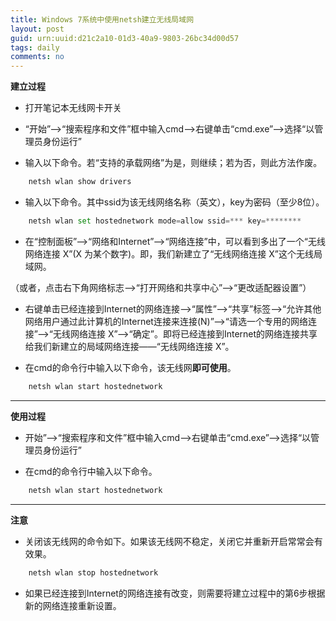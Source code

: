 ```yaml
---
title: Windows 7系统中使用netsh建立无线局域网
layout: post
guid: urn:uuid:d21c2a10-01d3-40a9-9803-26bc34d00d57
tags: daily
comments: no
---
```


**建立过程**

- 打开笔记本无线网卡开关

- “开始”-->“搜索程序和文件”框中输入cmd-->右键单击“cmd.exe”-->选择“以管理员身份运行”

- 输入以下命令。若“支持的承载网络”为是，则继续；若为否，则此方法作废。

```python
	netsh wlan show drivers
```
- 输入以下命令。其中ssid为该无线网络名称（英文），key为密码（至少8位）。

```python
	netsh wlan set hostednetwork mode=allow ssid=*** key=********
```
- 在“控制面板”-->“网络和Internet”-->“网络连接”中，可以看到多出了一个“无线网络连接 X”(X 为某个数字)。即，我们新建立了“无线网络连接 X”这个无线局域网。

（或者，点击右下角网络标志-->“打开网络和共享中心”-->“更改适配器设置”）

- 右键单击已经连接到Internet的网络连接-->“属性”-->“共享”标签-->“允许其他网络用户通过此计算机的Internet连接来连接(N)”-->“请选一个专用的网络连接”-->“无线网络连接 X”-->“确定”。即将已经连接到Internet的网络连接共享给我们新建立的局域网络连接——“无线网络连接 X”。

- 在cmd的命令行中输入以下命令，该无线网**即可使用**。

```python
	netsh wlan start hostednetwork
```
--- 
**使用过程**

- 开始”-->“搜索程序和文件”框中输入cmd-->右键单击“cmd.exe”-->选择“以管理员身份运行”

- 在cmd的命令行中输入以下命令。

```python
	netsh wlan start hostednetwork
```

--- 
**注意**

- 关闭该无线网的命令如下。如果该无线网不稳定，关闭它并重新开启常常会有效果。

```python
	netsh wlan stop hostednetwork
```
- 如果已经连接到Internet的网络连接有改变，则需要将建立过程中的第6步根据新的网络连接重新设置。
